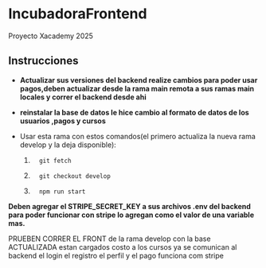 
# IncubadoraFrontend
Proyecto Xacademy 2025

## Instrucciones
* **Actualizar sus versiones del backend realize cambios para poder usar pagos,deben actualizar desde la rama main remota  a sus ramas main locales y correr el backend desde ahi** 

* **reinstalar la base de datos le hice cambio al formato de datos de los usuarios ,pagos y cursos**

*   Usar esta rama con estos comandos(el primero actualiza la nueva rama develop y la deja disponible):

    1.       git fetch    
    2.       git checkout develop   
    3.       npm run start

**Deben agregar el STRIPE_SECRET_KEY a sus archivos .env del backend  para poder funcionar con stripe lo agregan como el valor de una variable mas.**

PRUEBEN CORRER EL FRONT de la rama develop con la base ACTUALIZADA estan cargados costo a los cursos  ya se comunican al backend  el login el registro el perfil y el pago funciona com stripe

